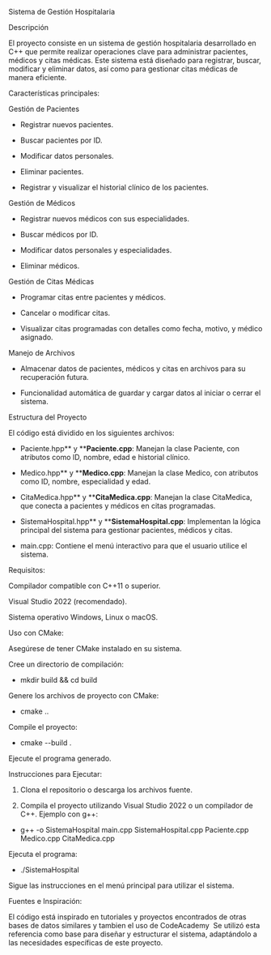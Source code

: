 Sistema de Gestión Hospitalaria

Descripción

El proyecto consiste en un sistema de gestión hospitalaria desarrollado en C++ que permite realizar operaciones clave para administrar pacientes, médicos y citas médicas. Este sistema está diseñado para registrar, buscar, modificar y eliminar datos, así como para gestionar citas médicas de manera eficiente.

Características principales:

Gestión de Pacientes

- Registrar nuevos pacientes.

- Buscar pacientes por ID.

- Modificar datos personales.

- Eliminar pacientes.

- Registrar y visualizar el historial clínico de los pacientes.

Gestión de Médicos

- Registrar nuevos médicos con sus especialidades.

- Buscar médicos por ID.

- Modificar datos personales y especialidades.

- Eliminar médicos.

Gestión de Citas Médicas

- Programar citas entre pacientes y médicos.

- Cancelar o modificar citas.

- Visualizar citas programadas con detalles como fecha, motivo, y médico asignado.

Manejo de Archivos

- Almacenar datos de pacientes, médicos y citas en archivos para su recuperación futura.

- Funcionalidad automática de guardar y cargar datos al iniciar o cerrar el sistema.

Estructura del Proyecto

El código está dividido en los siguientes archivos:

- Paciente.hpp** y ****Paciente.cpp**: Manejan la clase Paciente, con atributos como ID, nombre, edad e historial clínico.

- Medico.hpp** y ****Medico.cpp**: Manejan la clase Medico, con atributos como ID, nombre, especialidad y edad.

- CitaMedica.hpp** y ****CitaMedica.cpp**: Manejan la clase CitaMedica, que conecta a pacientes y médicos en citas programadas.

- SistemaHospital.hpp** y ****SistemaHospital.cpp**: Implementan la lógica principal del sistema para gestionar pacientes, médicos y citas.

- main.cpp: Contiene el menú interactivo para que el usuario utilice el sistema.

Requisitos:

Compilador compatible con C++11 o superior.

Visual Studio 2022 (recomendado).

Sistema operativo Windows, Linux o macOS.

Uso con CMake:

Asegúrese de tener CMake instalado en su sistema.

Cree un directorio de compilación:

- mkdir build && cd build

Genere los archivos de proyecto con CMake:

- cmake ..

Compile el proyecto:

- cmake --build .

Ejecute el programa generado.

Instrucciones para Ejecutar:

1. Clona el repositorio o descarga los archivos fuente.

2. Compila el proyecto utilizando Visual Studio 2022 o un compilador de C++. Ejemplo con g++:

- g++ -o SistemaHospital main.cpp SistemaHospital.cpp Paciente.cpp Medico.cpp CitaMedica.cpp

Ejecuta el programa:

- ./SistemaHospital

Sigue las instrucciones en el menú principal para utilizar el sistema.

Fuentes e Inspiración:

El código está inspirado en tutoriales y proyectos encontrados de otras bases de datos similares y tambien el uso de CodeAcademy  
Se utilizó esta referencia como base para diseñar y estructurar el sistema, adaptándolo a las necesidades específicas de este proyecto.

